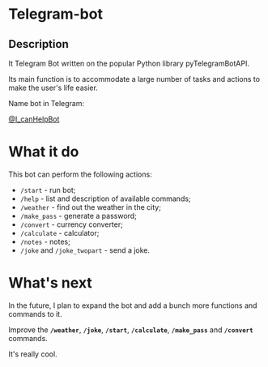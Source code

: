 # Telegram-bot
## Description
It Telegram Bot written on the popular Python library pyTelegramBotAPI.

Its main function is to accommodate a large number of tasks and actions to make the user's life easier. 

Name bot in Telegram:

[@I_canHelpBot](https://web.telegram.org/a/#7350741291)

# What it do
This bot can perform the following actions:
- `/start` - run bot;
- `/help` - list and description of available commands;
- `/weather` - find out the weather in the city;
- `/make_pass` - generate a password;
- `/convert` - currency converter;
- `/calculate` - calculator;
- `/notes` - notes;
- `/joke` and `/joke_twopart` - send a joke.

# What's next
In the future, I plan to expand the bot and add a bunch more functions and commands to it.

Improve the **`/weather`**, **`/joke`**, **`/start`**, **`/calculate`**, **`/make_pass`** and **`/convert`** commands.

It's really cool.
